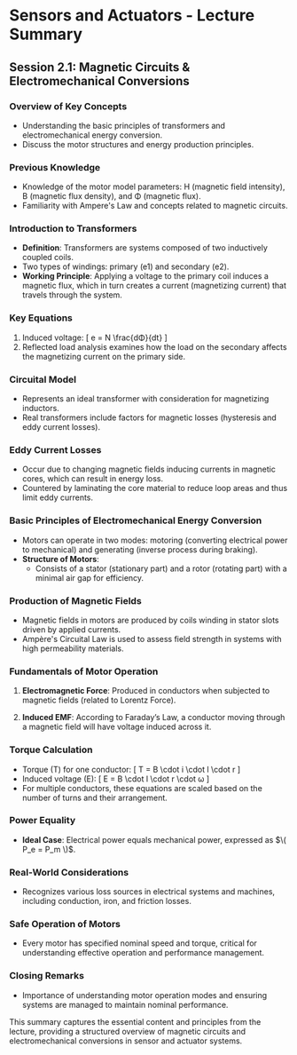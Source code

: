 # Sensors and Actuators - Lecture Summary

## Session 2.1: Magnetic Circuits & Electromechanical Conversions

### Overview of Key Concepts
- Understanding the basic principles of transformers and electromechanical energy conversion.
- Discuss the motor structures and energy production principles.

### Previous Knowledge
- Knowledge of the motor model parameters: H (magnetic field intensity), B (magnetic flux density), and Φ (magnetic flux).
- Familiarity with Ampere's Law and concepts related to magnetic circuits.

### Introduction to Transformers
- **Definition**: Transformers are systems composed of two inductively coupled coils.
- Two types of windings: primary (e1) and secondary (e2).
- **Working Principle**: Applying a voltage to the primary coil induces a magnetic flux, which in turn creates a current (magnetizing current) that travels through the system.
  
### Key Equations
1. Induced voltage: 
   \[ e = N \frac{dΦ}{dt} \]
2. Reflected load analysis examines how the load on the secondary affects the magnetizing current on the primary side.

### Circuital Model
- Represents an ideal transformer with consideration for magnetizing inductors.
- Real transformers include factors for magnetic losses (hysteresis and eddy current losses).

### Eddy Current Losses
- Occur due to changing magnetic fields inducing currents in magnetic cores, which can result in energy loss. 
- Countered by laminating the core material to reduce loop areas and thus limit eddy currents.

### Basic Principles of Electromechanical Energy Conversion
- Motors can operate in two modes: motoring (converting electrical power to mechanical) and generating (inverse process during braking).
- **Structure of Motors**:
  - Consists of a stator (stationary part) and a rotor (rotating part) with a minimal air gap for efficiency.

### Production of Magnetic Fields
- Magnetic fields in motors are produced by coils winding in stator slots driven by applied currents.
- Ampère's Circuital Law is used to assess field strength in systems with high permeability materials.

### Fundamentals of Motor Operation
1. **Electromagnetic Force**: Produced in conductors when subjected to magnetic fields (related to Lorentz Force).
   
2. **Induced EMF**: According to Faraday’s Law, a conductor moving through a magnetic field will have voltage induced across it.

### Torque Calculation
- Torque (T) for one conductor: 
  \[ T = B \cdot i \cdot l \cdot r \]
- Induced voltage (E):
  \[ E = B \cdot l \cdot r \cdot ω \]
- For multiple conductors, these equations are scaled based on the number of turns and their arrangement.

### Power Equality
- **Ideal Case**: Electrical power equals mechanical power, expressed as $\( P_e = P_m \)$.
  
### Real-World Considerations
- Recognizes various loss sources in electrical systems and machines, including conduction, iron, and friction losses.

### Safe Operation of Motors
- Every motor has specified nominal speed and torque, critical for understanding effective operation and performance management.

### Closing Remarks
- Importance of understanding motor operation modes and ensuring systems are managed to maintain nominal performance.

This summary captures the essential content and principles from the lecture, providing a structured overview of magnetic circuits and electromechanical conversions in sensor and actuator systems.